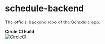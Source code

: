 # schedule-backend
The official backend repo of the Schedule app.

<strong>Circle CI Build</strong>  
[![CircleCI](https://circleci.com/gh/DSCUAIC/schedule-backend.svg?style=svg)](https://circleci.com/gh/DSCUAIC/schedule-backend)